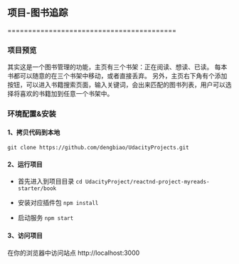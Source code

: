 ## 项目-图书追踪

=========================================
### 项目预览
其实这是一个图书管理的功能，主页有三个书架：正在阅读、想读、已读。 每本书都可以随意的在三个书架中移动，或者直接丢弃。
另外，主页右下角有个添加按钮，可以进入书籍搜索页面，输入关键词，会出来匹配的图书列表，用户可以选择将喜欢的书籍加到任意一个书架中。

### 环境配置&安装
#### 1、拷贝代码到本地
   `git clone https://github.com/dengbiao/UdacityProjects.git`

#### 2、运行项目
- 首先进入到项目目录
  `cd UdacityProject/reactnd-project-myreads-starter/book`

- 安装对应插件包
  `npm install`

- 启动服务
  `npm start`

#### 3、访问项目
在你的浏览器中访问站点 http://localhost:3000
